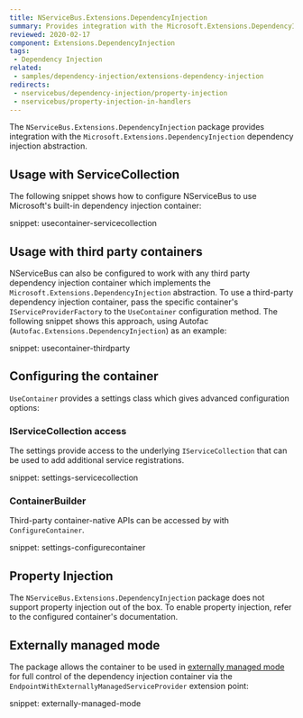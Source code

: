```yaml
---
title: NServiceBus.Extensions.DependencyInjection
summary: Provides integration with the Microsoft.Extensions.DependencyInjection abstraction.
reviewed: 2020-02-17
component: Extensions.DependencyInjection
tags:
 - Dependency Injection
related:
 - samples/dependency-injection/extensions-dependency-injection
redirects:	
 - nservicebus/dependency-injection/property-injection
 - nservicebus/property-injection-in-handlers
---
```


The `NServiceBus.Extensions.DependencyInjection` package provides integration with the `Microsoft.Extensions.DependencyInjection` dependency injection abstraction.


## Usage with ServiceCollection

The following snippet shows how to configure NServiceBus to use Microsoft's built-in dependency injection container:

snippet: usecontainer-servicecollection


## Usage with third party containers

NServiceBus can also be configured to work with any third party dependency injection container which implements the `Microsoft.Extensions.DependencyInjection` abstraction. To use a third-party dependency injection container, pass the specific container's `IServiceProviderFactory` to the `UseContainer` configuration method. The following snippet shows this approach, using Autofac (`Autofac.Extensions.DependencyInjection`) as an example:

snippet: usecontainer-thirdparty


## Configuring the container

`UseContainer` provides a settings class which gives advanced configuration options:


### IServiceCollection access

The settings provide access to the underlying `IServiceCollection` that can be used to add additional service registrations.

snippet: settings-servicecollection


### ContainerBuilder

Third-party container-native APIs can be accessed by with `ConfigureContainer`.

snippet: settings-configurecontainer


## Property Injection

The `NServiceBus.Extensions.DependencyInjection` package does not support property injection out of the box. To enable property injection, refer to the configured container's documentation.


## Externally managed mode

The package allows the container to be used in [externally managed mode](/nservicebus/dependency-injection/#externally-managed-mode) for full control of the dependency injection container via the `EndpointWithExternallyManagedServiceProvider` extension point:

snippet: externally-managed-mode
